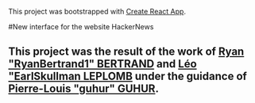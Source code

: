 This project was bootstrapped with [Create React App](https://github.com/facebook/create-react-app).

#New interface for the website HackerNews

This project was the result of the work of [Ryan "RyanBertrand1" BERTRAND](https://github.com/RyanBertrand1) and [Léo "EarlSkullman LEPLOMB](https://github.com/EarlSkullman) under the guidance of [Pierre-Louis "guhur" GUHUR](https://github.com/guhur).
---------

